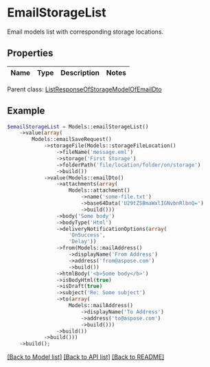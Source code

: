 # EmailStorageList

Email models list with corresponding storage locations.

## Properties
Name | Type | Description | Notes
---- | ---- | ----------- | -----

 Parent class: [ListResponseOfStorageModelOfEmailDto](ListResponseOfStorageModelOfEmailDto.md)


## Example
```php
$emailStorageList = Models::emailStorageList()
    ->value(array(
        Models::emailSaveRequest()
            ->storageFile(Models::storageFileLocation()
                ->fileName('message.eml')
                ->storage('First Storage')
                ->folderPath('file/location/folder/on/storage')
                ->build())
            ->value(Models::emailDto()
                ->attachments(array(
                    Models::attachment()
                        ->name('some-file.txt')
                        ->base64Data('U29tZSBmaWxlIGNvbnRlbnQ=')
                        ->build()))
                ->body('Some body')
                ->bodyType('Html')
                ->deliveryNotificationOptions(array(
                    'OnSuccess',
                    'Delay'))
                ->from(Models::mailAddress()
                    ->displayName('From Address')
                    ->address('from@aspose.com')
                    ->build())
                ->htmlBody('<b>Some body</b>')
                ->isBodyHtml(true)
                ->isDraft(true)
                ->subject('Re: Some subject')
                ->to(array(
                    Models::mailAddress()
                        ->displayName('To Address')
                        ->address('to@aspose.com')
                        ->build()))
                ->build())
            ->build()))
    ->build();
```


[[Back to Model list]](README.md#documentation-for-models) [[Back to API list]](README.md#documentation-for-api-endpoints) [[Back to README]](README.md)

